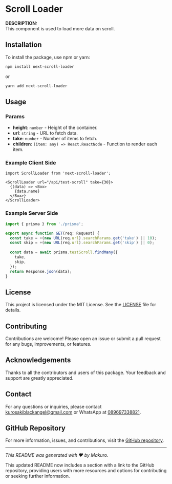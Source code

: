 
# Scroll Loader

**DESCRIPTION:**  
This component is used to load more data on scroll.

## Installation

To install the package, use npm or yarn:

```bash
npm install next-scroll-loader
```

or

```bash
yarn add next-scroll-loader
```

## Usage

### Params

- **height**: `number` - Height of the container.
- **url**: `string` - URL to fetch data.
- **take**: `number` - Number of items to fetch.
- **children**: `(item: any) => React.ReactNode` - Function to render each item.

### Example Client Side

```tsx
import ScrollLoader from 'next-scroll-loader';

<ScrollLoader url="/api/test-scroll" take={30}>
  {(data) => <Box>
    {data.name}
  </Box>}
</ScrollLoader>
```

### Example Server Side

```ts
import { prisma } from './prisma';

export async function GET(req: Request) {
  const take = +(new URL(req.url).searchParams.get('take') || 10);
  const skip = +(new URL(req.url).searchParams.get('skip') || 0);
  
  const data = await prisma.testScroll.findMany({
    take,
    skip,
  });
  return Response.json(data);
}
```

## License

This project is licensed under the MIT License. See the [LICENSE](LICENSE) file for details.

## Contributing

Contributions are welcome! Please open an issue or submit a pull request for any bugs, improvements, or features.

## Acknowledgements

Thanks to all the contributors and users of this package. Your feedback and support are greatly appreciated.

## Contact

For any questions or inquiries, please contact [kurosakiblackangel@gmail.com](mailto:kurosakiblackangel@gmail.com) or WhatsApp at [089697338821](tel:+6289697338821).

## GitHub Repository

For more information, issues, and contributions, visit the [GitHub repository](https://github.com/bipproduction/next-scroll-loader.git).

---

*This README was generated with ❤️ by Makuro.*



This updated README now includes a section with a link to the GitHub repository, providing users with more resources and options for contributing or seeking further information.